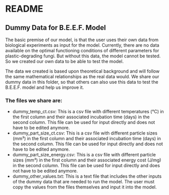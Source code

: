 # README
## Dummy Data for B.E.E.F. Model
The basic premise of our model, is that the user uses their own data from biological experiments
as input for the model. Currently, there are no data available on the optimal functioning conditions
of different parameters for plastic-degrading fungi. But without this data, the model cannot be tested. 
So we created our own data to be able to test the model.

The data we created is based upon theoretical background and will follow the same mathematical relationships
as the real data would. We share our dummy data in this folder, so that others can also use this data to test
the B.E.E.F. model and help us improve it.

### The files we share are:
- dummy_temp_ct.csv: This is a csv file with different temperatures (°C) in the first column and their associated
  incubation time (days) in the second column. This file can be used for input directly and does not have to be edited anymore.
- dummy_part_size_ct.csv: This is a csv file with different particle sizes (mm³) in the first column and their associated
  incubation time (days) in the second column. This file can be used for input directly and does not have to be edited anymore.
- dummy_part_size_energy.csv: This is a csv file with different particle sizes (mm³) in the first column and their associated
  energy cost (J/mg) in the second column. This file can be used for input directly and does not have to be edited anymore.
- dummy_other_values.txt:  This is a text file that includes the other inputs of the dummy data that are needed to run the model.
The user must copy the values from the files themselves and input it into the model.
